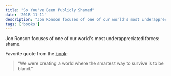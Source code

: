 ```yaml
---
title: "So You've Been Publicly Shamed"
date: '2018-11-11'
description: "Jon Ronson focuses of one of our world's most underappreciated forces: shame."
tags: ['books']
---
```


Jon Ronson focuses of one of our world's most underappreciated forces: shame.

Favorite quote from the [book](http://a.co/a66oG0K):

> “We were creating a world where the smartest way to survive is to be bland.”
